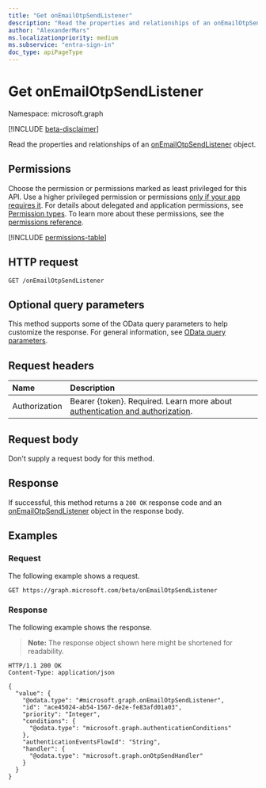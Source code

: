 ```yaml
---
title: "Get onEmailOtpSendListener"
description: "Read the properties and relationships of an onEmailOtpSendListener object."
author: "AlexanderMars"
ms.localizationpriority: medium
ms.subservice: "entra-sign-in"
doc_type: apiPageType
---
```


# Get onEmailOtpSendListener

Namespace: microsoft.graph

[!INCLUDE [beta-disclaimer](../../includes/beta-disclaimer.md)]

Read the properties and relationships of an [onEmailOtpSendListener](../resources/onemailotpsendlistener.md) object.

## Permissions

Choose the permission or permissions marked as least privileged for this API. Use a higher privileged permission or permissions [only if your app requires it](/graph/permissions-overview#best-practices-for-using-microsoft-graph-permissions). For details about delegated and application permissions, see [Permission types](/graph/permissions-overview#permission-types). To learn more about these permissions, see the [permissions reference](/graph/permissions-reference).

<!-- {
  "blockType": "permissions",
  "name": "onemailotpsendlistener-get-permissions"
}
-->
[!INCLUDE [permissions-table](../includes/permissions/onemailotpsendlistener-get-permissions.md)]

## HTTP request

<!-- {
  "blockType": "ignored"
}
-->
``` http
GET /onEmailOtpSendListener
```

## Optional query parameters

This method supports some of the OData query parameters to help customize the response. For general information, see [OData query parameters](/graph/query-parameters).

## Request headers

|Name|Description|
|:---|:---|
|Authorization|Bearer {token}. Required. Learn more about [authentication and authorization](/graph/auth/auth-concepts).|

## Request body

Don't supply a request body for this method.

## Response

If successful, this method returns a `200 OK` response code and an [onEmailOtpSendListener](../resources/onemailotpsendlistener.md) object in the response body.

## Examples

### Request

The following example shows a request.
<!-- {
  "blockType": "request",
  "name": "get_onemailotpsendlistener"
}
-->
``` http
GET https://graph.microsoft.com/beta/onEmailOtpSendListener
```


### Response

The following example shows the response.
>**Note:** The response object shown here might be shortened for readability.
<!-- {
  "blockType": "response",
  "truncated": true,
  "@odata.type": "microsoft.graph.onEmailOtpSendListener"
}
-->
``` http
HTTP/1.1 200 OK
Content-Type: application/json

{
  "value": {
    "@odata.type": "#microsoft.graph.onEmailOtpSendListener",
    "id": "ace45024-ab54-1567-de2e-fe83afd01a03",
    "priority": "Integer",
    "conditions": {
      "@odata.type": "microsoft.graph.authenticationConditions"
    },
    "authenticationEventsFlowId": "String",
    "handler": {
      "@odata.type": "microsoft.graph.onOtpSendHandler"
    }
  }
}
```

